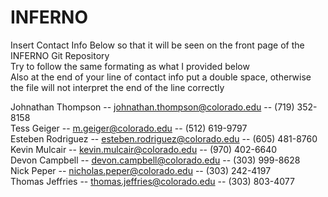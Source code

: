 # INFERNO
Insert Contact Info Below so that it will be seen on the front page of the INFERNO Git Repository  
Try to follow the same formating as what I provided below  
Also at the end of your line of contact info put a double space, otherwise the file will not interpret the end of the line correctly  
  
Johnathan Thompson -- johnathan.thompson@colorado.edu -- (719) 352-8158  
Tess Geiger -- m.geiger@colorado.edu -- (512) 619-9797  
Esteben Rodriguez -- esteben.rodriguez@colorado.edu -- (605) 481-8760  
Kevin Mulcair -- kevin.mulcair@colorado.edu -- (970) 402-6640  
Devon Campbell -- devon.campbell@colorado.edu -- (303) 999-8628  
Nick Peper -- nicholas.peper@colorado.edu -- (303) 242-4197  
Thomas Jeffries -- thomas.jeffries@colorado.edu -- (303) 803-4077  
